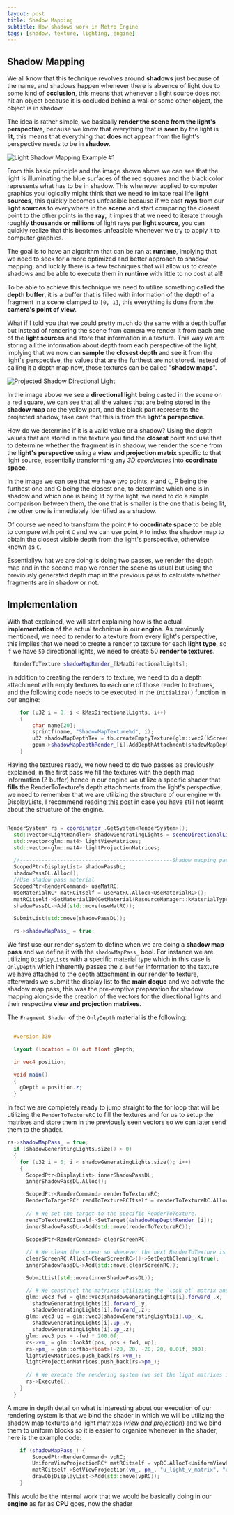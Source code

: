 ```yaml
---
layout: post
title: Shadow Mapping
subtitle: How shadows work in Metro Engine
tags: [shadow, texture, lighting, engine]
---
```


## Shadow Mapping

  We all know that this technique revolves around **shadows** just because of the name, and shadows happen whenever there is absence of light due to some kind of **occlusion**, this means that whenever a light source does not hit an object because it is occluded behind a wall or some other object, the object is in shadow.
  
  The idea is rather simple, we basically **render the scene from the light's perspective**, because we know that everything that is **seen** by the light is **lit**, this means that everything that **does** not appear from the light's perspective needs to be in **shadow**.
  
  ![Light Shadow Mapping Example #1](https://user-images.githubusercontent.com/48097484/119214127-a173a880-bac4-11eb-81fa-b2d16c27d296.png)

  From this basic principle and the image shown above we can see that the light is illuminating the blue surfaces of the red squares and the black color represents what has to be in shadow. This whenever applied to computer graphics you logically might think that we need to imitate real life **light sources**, this quickly becomes unfeasible because if we cast **rays** from our **light sources** to everywhere in the **scene** and start comparing the closest point to the other points in the **ray**, it impies that we need to iterate through roughly **thousands or millions** of light rays per **light source**, you can quickly realize that this becomes unfeasible whenever we try to apply it to computer graphics.
  
  The goal is to have an algorithm that can be ran at **runtime**, implying that we need to seek for a more optimized and better approach to shadow mapping, and luckily there is a few techniques that will allow us to create shadows and be able to execute them in **runtime** with little to no cost at all!

  To be able to achieve this technique we need to utilize something called the **depth buffer**, it is a buffer that is filled with information of the depth of a fragment in a scene clamped to `[0, 1]`, this everything is done from the **camera's point of view**.
  
  What if I told you that we could pretty much do the same with a depth buffer but instead of rendering the scene from camera we render it from each one of the **light sources** and store that information in a texture. This way we are storing all the information about depth from each perspective of the light, implying that we now can **sample** the **closest depth** and see it from the light's perspective, the values that are the furthest are not stored. Instead of calling it a depth map now, those textures can be called "**shadow maps**".
  
  ![Projected Shadow Directional Light](https://user-images.githubusercontent.com/48097484/119215217-81e07e00-bacc-11eb-9cd1-42932bc898ca.png)

  In the image above we see a **directional light** being casted in the scene on a red square, we can see that all the values that are being stored in the **shadow map** are the yellow part, and the black part represents the projected shadow, take care that this is from the **light's perspective**.
  
  How do we determine if it is a valid value or a shadow? Using the depth values that are stored in the texture you find the **closest** point and use that to determine whether the fragment is in shadow, we render the scene from the **light's perspective** using a **view and projection matrix** specific to that light source, essentially transforming any _3D coordinates_ into **coordinate space**.
  
  In the image we can see that we have two points, `P` and `C`, P being the furthest one and C being the closest one, to determine which one is in shadow and which one is being lit by the light, we need to do a simple comparison between them, the one that is smaller is the one that is being lit, the other one is immediately identified as a shadow.
  
  Of course we need to transform the point `P` to **coordinate space** to be able to compare with point `C` and we can use point `P` to index the shadow map to obtain the closest visible depth from the light's perspective, otherwise known as `C`.
  
  Essentiallyw hat we are doing is doing two passes, we render the depth map and in the second map we render the scene as usual but using the previously generated depth map in the previous pass to calculate whether fragments are in shadow or not.
  
## Implementation
  
  With that explained, we will start explaining how is the actual **implementation** of the actual technique in our **engine**. As previously mentioned, we need to render to a texture from every light's perspective, this implies that we need to create a render to texture for each **light type**, so if we have `50` directional lights, we need to create 50 **render to textures**.
  
```cpp
  RenderToTexture shadowMapRender_[kMaxDirectionalLights];
```
  In addition to creating the renders to texture, we need to do a depth attachment with empty textures to each one of those render to textures, and the following code needs to be executed in the `Initialize()` function in our engine:
  
```cpp
	for (u32 i = 0; i < kMaxDirectionalLights; i++)
	{
		char name[20];
		sprintf(name, "ShadowMapTexture%d", i);
		u32 shadowMapDepthTex = tb.createEmptyTexture(glm::vec2(kScreenWidth, kScreenHeight), 4, Texture::kInternalType_Float, name);
		gpum->shadowMapDepthRender_[i].AddDepthAttachment(shadowMapDepthTex, false);
	}

```
  
  Having the textures ready, we now need to do two passes as previously explained, in the first pass we fill the textures with the depth map information (Z buffer) hence in our engine we utilize a specific shader that **fills** the RenderToTexture's depth attachments from the light's perspective, we need to remember that we are utilizing the structure of our engine with DisplayLists, I recommend reading [this post](https://metro-engine.github.io/2021-05-13-Metro_Engine_Structure/) in case you have still not learnt about the structure of the engine.
  
```cpp

RenderSystem* rs = coordinator_.GetSystem<RenderSystem>();
  std::vector<LightHandler> shadowGeneratingLights = sceneDirectionalLights_;
  std::vector<glm::mat4> lightViewMatrices;
  std::vector<glm::mat4> lightProjectionMatrices;

  //-------------------------------------------------Shadow mapping pass
  ScopedPtr<DisplayList> shadowPassDL;
  shadowPassDL.Alloc();
  //Use shadow pass material
  ScopedPtr<RenderCommand> useMatRC;
  UseMaterialRC* matRCitself = useMatRC.AllocT<UseMaterialRC>();
  matRCitself->SetMaterialID(GetMaterial(ResourceManager::kMaterialType_OnlyDepth)->getMaterialID());
  shadowPassDL->Add(std::move(useMatRC));

  SubmitList(std::move(shadowPassDL));

  rs->shadowMapPass_ = true;
  ```
  
  We first use our render system to define when we are doing a **shadow map pass** and we define it with the `shadowMapPass_` bool. For instance we are utilizing `DisplayLists` with a specific material type which in this case is `OnlyDepth` which inherently passes the `Z buffer` information to the texture we have attached to the depth attachment in our render to texture, afterwards we submit the display list to the **main deque** and we activate the shadow map pass, this was the pre-emptive preparation for shadow mapping alongside the creation of the vectors for the directional lights and their respective **view and projection matrixes**.
  
  The `Fragment Shader` of the `OnlyDepth` material is the following:
  
```glsl
  
  #version 330

  layout (location = 0) out float gDepth;

  in vec4 position;

  void main()
  {
    gDepth = position.z;
  }

```
  
  In fact we are completely ready to jump straight to the for loop that will be utilizing the `RenderToTextureRC` to fill the textures and for us to setup the matrixes and store them in the previously seen vectors so we can later send them to the shader.
  
```cpp
rs->shadowMapPass_ = true;
  if (shadowGeneratingLights.size() > 0)
  {
    for (u32 i = 0; i < shadowGeneratingLights.size(); i++)
    {
      ScopedPtr<DisplayList> innerShadowPassDL;
      innerShadowPassDL.Alloc();

      ScopedPtr<RenderCommand> renderToTextureRC;
      RenderToTargetRC* rendToTextureRCItself = renderToTextureRC.AllocT<RenderToTargetRC>();
      
      // # We set the target to the specific RenderToTexture.
      rendToTextureRCItself->SetTarget(&shadowMapDepthRender_[i]);
      innerShadowPassDL->Add(std::move(renderToTextureRC));

      ScopedPtr<RenderCommand> clearScreenRC;
      
      // # We clean the screen so whenever the next RenderToTexture is being filled it works in a clean canvas for Z Buffering:
      clearScreenRC.AllocT<ClearScreenRC>()->SetDepthClearing(true);
      innerShadowPassDL->Add(std::move(clearScreenRC));

      SubmitList(std::move(innerShadowPassDL));

      // # We construct the matrixes utilizing the `look at` matrix and the `orthographic` matrix and we execute
      glm::vec3 fwd = glm::vec3(shadowGeneratingLights[i].forward_.x,
        shadowGeneratingLights[i].forward_.y,
        shadowGeneratingLights[i].forward_.z);
      glm::vec3 up = glm::vec3(shadowGeneratingLights[i].up_.x,
        shadowGeneratingLights[i].up_.y,
        shadowGeneratingLights[i].up_.z);
      glm::vec3 pos = -fwd * 200.0f;
      rs->vm_ = glm::lookAt(pos, pos + fwd, up);
      rs->pm_ = glm::ortho<float>(-20, 20, -20, 20, 0.01f, 300);
      lightViewMatrices.push_back(rs->vm_);
      lightProjectionMatrices.push_back(rs->pm_);
      
      // # We execute the rendering system (we set the light matrixes inside in uniform blocks):
      rs->Execute();
    } 
  }

```

  A more in depth detail on what is interesting about our execution of our rendering system is that we bind the shader in which we will be utilizing the shadow map textures and light matrixes (_view and projection_) and we bind them to uniform blocks so it is easier to organize whenever in the shader, here is the example code:
  
```cpp
	if (shadowMapPass_) {
        ScopedPtr<RenderCommand> vpRC;
        UniformViewProjectionRC* matRCitself = vpRC.AllocT<UniformViewProjectionRC>();
        matRCitself->SetViewProjection(vm_, pm_, "u_light_v_matrix", "u_light_p_matrix");
        drawObjDisplayList->Add(std::move(vpRC));
    }

```
  
  This would be the internal work that we would be basically doing in our **engine** as far as **CPU** goes, now the shader 

